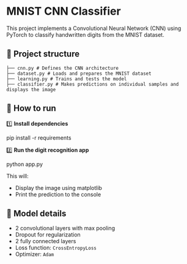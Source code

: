 # MNIST CNN Classifier

This project implements a Convolutional Neural Network (CNN) using PyTorch to classify handwritten digits from the MNIST dataset.

## 📂 Project structure

```
├── cnn.py # Defines the CNN architecture
├── dataset.py # Loads and prepares the MNIST dataset
├── learning.py # Trains and tests the model
├── classifier.py # Makes predictions on individual samples and displays the image
```

## 🚀 How to run

1️⃣ **Install dependencies**

pip install -r requirements

2️⃣ **Run the digit recognition app**

python app.py

This will:

* Display the image using matplotlib
* Print the prediction to the console

## 📝 Model details

* 2 convolutional layers with max pooling
* Dropout for regularization
* 2 fully connected layers
* Loss function: `CrossEntropyLoss`
* Optimizer: `Adam`








